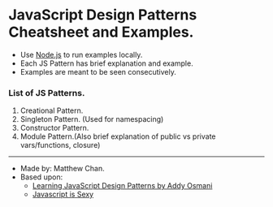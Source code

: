 # JavaScript Design Patterns Cheatsheet and Examples.
  - Use [Node.js](http://nodejs.org) to run examples locally.
  - Each JS Pattern has brief explanation and example.
  - Examples are meant to be seen consecutively.

### List of JS Patterns.
  1. Creational Pattern.
  2. Singleton Pattern. (Used for namespacing) 
  3. Constructor Pattern.
  4. Module Pattern.(Also brief explanation of public vs private vars/functions, closure)

----------------------------------------------------------------------------------------

  - Made by: Matthew Chan.
  - Based upon:
      * [Learning JavaScript Design Patterns by Addy Osmani](http://it-ebooks.info/book/724/)
      * [Javascript is Sexy](http://javascriptissexy.com)
